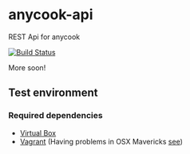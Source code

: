 anycook-api
===========

REST Api for anycook 

[![Build Status](https://travis-ci.org/anycook/anycook-api.png)](https://travis-ci.org/anycook/anycook-api)

More soon!

## Test environment
### Required dependencies
- [Virtual Box](https://www.virtualbox.org/)
- [Vagrant](http://www.vagrantup.com/) (Having problems in OSX Mavericks [see](http://www.asquera.de/development/2013/06/20/vagrant-on-mavericks/))


